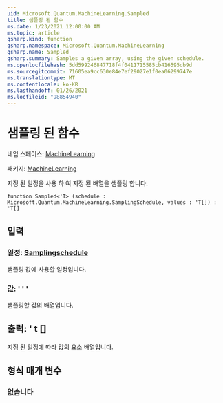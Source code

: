 ```yaml
---
uid: Microsoft.Quantum.MachineLearning.Sampled
title: 샘플링 된 함수
ms.date: 1/23/2021 12:00:00 AM
ms.topic: article
qsharp.kind: function
qsharp.namespace: Microsoft.Quantum.MachineLearning
qsharp.name: Sampled
qsharp.summary: Samples a given array, using the given schedule.
ms.openlocfilehash: 5dd599246847718f4f0411715585cb416595db9d
ms.sourcegitcommit: 71605ea9cc630e84e7ef29027e1f0ea06299747e
ms.translationtype: MT
ms.contentlocale: ko-KR
ms.lasthandoff: 01/26/2021
ms.locfileid: "98854940"
---
```

# <a name="sampled-function"></a>샘플링 된 함수

네임 스페이스: [MachineLearning](xref:Microsoft.Quantum.MachineLearning)

패키지: [MachineLearning](https://nuget.org/packages/Microsoft.Quantum.MachineLearning)


지정 된 일정을 사용 하 여 지정 된 배열을 샘플링 합니다.

```qsharp
function Sampled<'T> (schedule : Microsoft.Quantum.MachineLearning.SamplingSchedule, values : 'T[]) : 'T[]
```


## <a name="input"></a>입력

### <a name="schedule--samplingschedule"></a>일정: [Samplingschedule](xref:Microsoft.Quantum.MachineLearning.SamplingSchedule)

샘플링 값에 사용할 일정입니다.


### <a name="values--t"></a>값: ' ' '

샘플링할 값의 배열입니다.



## <a name="output--t"></a>출력: ' t []

지정 된 일정에 따라 값의 요소 배열입니다.

## <a name="type-parameters"></a>형식 매개 변수

### <a name="t"></a>없습니다

